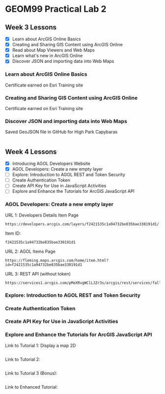 # GEOM99 Practical Lab 2

## Week 3 Lessons

- [x] Learn about ArcGIS Online Basics
- [x] Creating and Sharing GIS Content using ArcGIS Online
- [x] Read about Map Viewers and Web Maps
- [x] Learn what's new in ArcGIS Online
- [x] Discover JSON and importing data into Web Maps

### Learn about ArcGIS Online Basics

Certificate earned on Esri Training site

### Creating and Sharing GIS Content using ArcGIS Online

Certificate earned on Esri Training site

### Discover JSON and importing data into Web Maps

Saved GeoJSON file in GitHub for High Park Capybaras
```

```

## Week 4 Lessons

- [x] Introducing AGOL Developers Website
- [x] AGOL Developers: Create a new empty layer
- [ ] Explore: Introduction to AGOL REST and Token Security
- [ ] Create Authentication Token
- [ ] Create API Key for Use in JavaScript Activities
- [ ] Explore and Enhance the Tutorials for ArcGIS JavaScript API

### AGOL Developers: Create a new empty layer

URL 1: Developers Details Item Page
```
https://developers.arcgis.com/layers/f2421535c1a94732be835bae330191d1/
```

Item ID: 
```
f2421535c1a94732be835bae330191d1
```

URL 2: AGOL Items Page
```
https://fleming.maps.arcgis.com/home/item.html?id=f2421535c1a94732be835bae330191d1
```

URL 3: REST API (without token)
```
https://services1.arcgis.com/pMeXRvgWClLJZr3s/arcgis/rest/services/fall_geom65_tree_collection1/FeatureServer
```

### Explore: Introduction to AGOL REST and Token Security

### Create Authentication Token

### Create API Key for Use in JavaScript Activities

### Explore and Enhance the Tutorials for ArcGIS JavaScript API

Link to Tutorial 1: Display a map 2D
```

```

Link to Tutorial 2:
```

```

Link to Tutorial 3 (Bonus):
```

```

Link to Enhanced Tutorial:
```

```
